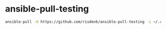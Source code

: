 # ansible-pull-testing

```bash
ansible-pull -U https://github.com/risdenk/ansible-pull-testing -i ~/.ansible/pull/raspberrypi/hosts
```

